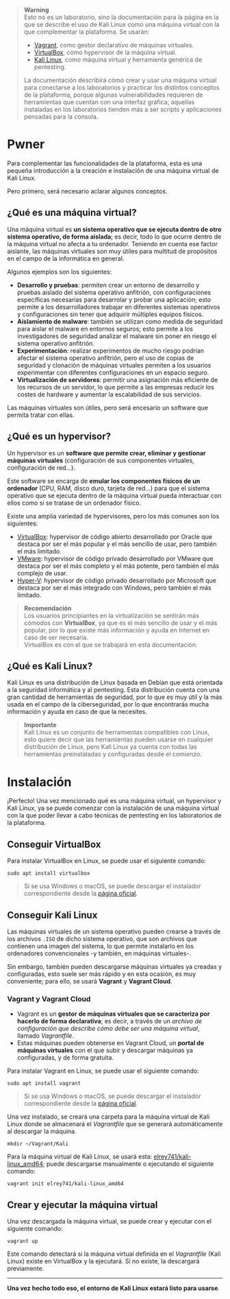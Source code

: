 > **Warning**  
> Esto no es un laboratorio, sino la documentación para la página en la que se describe el uso de Kali Linux como una máquina virtual con la que complementar la plataforma. Se usarán:
>
> - [Vagrant](https://www.vagrantup.com), como gestor declarativo de máquinas virtuales.
> - [VirtualBox](https://www.virtualbox.org), como hypervisor de la máquina virtual.
> - [Kali Linux](https://www.kali.org), como máquina virtual y herramienta genérica de pentesting.
>
> La documentación describirá cómo crear y usar una máquina virtual para conectarse a los laboratorios y practicar los distintos conceptos de la plataforma, porque algunas vulnerabilidades requieren de herramientas que cuentan con una interfaz gráfica; aquellas instaladas en los laboratorios tienden más a ser scripts y aplicaciones pensadas para la consola.



# Pwner

Para complementar las funcionalidades de la plataforma, esta es una pequeña introducción a la creación e instalación de una máquina virtual de Kali Linux.

Pero primero, será necesario aclarar algunos conceptos.

## ¿Qué es una máquina virtual?

Una máquina virtual es **un sistema operativo que se ejecuta dentro de otro sistema operativo, de forma aislada**; es decir, todo lo que ocurre dentro de la máquina virtual no afecta a tu ordenador. Teniendo en cuenta ese factor aislante, las máquinas virtuales son muy útiles para multitud de propósitos en el campo de la informática en general.

Algunos ejemplos son los siguientes:

- **Desarrollo y pruebas**: permiten crear un entorno de desarrollo y pruebas aislado del sistema operativo anfitrión, con configuraciones específicas necesarias para desarrolar y probar una aplicación; esto permite a los desarrolladores trabajar en diferentes sistemas operativos y configuraciones sin tener que adquirir múltiples equipos físicos.
- **Aislamiento de malware**: también se utilizan como medida de seguridad para aislar el malware en entornos seguros; esto permite a los investigadores de seguridad analizar el malware sin poner en riesgo el sistema operativo anfitrión.
- **Experimentación**: realizar experimentos de mucho riesgo podrían afectar el sistema operativo anfitrión, pero el uso de copias de seguridad y clonación de máquinas virtuales permiten a los usuarios experimentar con diferentes configuraciones en un espacio seguro.
- **Virtualización de servidores**: permitir una asignación más eficiente de los recursos de un servidor, lo que permite a las empresas reducir los costes de hardware y aumentar la escalabilidad de sus servicios.

Las máquinas virtuales son útiles, pero será encesario un software que permita tratar con ellas.

## ¿Qué es un hypervisor?

Un hypervisor es un **software que permite crear, eliminar y gestionar máquinas virtuales** (configuración de sus componentes virtuales, configuración de red...).

Este software se encarga de **emular los componentes físicos de un ordenador** (CPU, RAM, disco duro, tarjeta de red...) para que el sistema operativo que se ejecuta dentro de la máquina virtual pueda interactuar con ellos como si se tratase de un ordenador físico.

Existe una amplia variedad de hypervisores, pero los más comunes son los siguientes:

- [VirtualBox](https://www.virtualbox.org): hypervisor de código abierto desarrollado por Oracle que destaca por ser el más popular y el más sencillo de usar, pero también el más limitado.
- [VMware](https://www.vmware.com): hypervisor de código privado desarrollado por VMware que destaca por ser el más completo y el más potente, pero también el más complejo de usar.
- [Hyper-V](https://www.microsoft.com): hypervisor de código privado desarrollado por Microsoft que destaca por ser el más integrado con Windows, pero también el más limitado.

> **Recomendación**  
> Los usuarios principiantes en la virtualización se sentirán más cómodos con **VirtualBox**, ya que es el más sencillo de usar y el más popular, por lo que existe más información y ayuda en Internet en caso de ser necesaria.  
> VirtualBox es con el que se trabajará en esta documentación.

## ¿Qué es Kali Linux?

Kali Linux es una distribución de Linux basada en Debian que está orientada a la seguridad informática y al pentesting. Esta distribución cuenta con una gran cantidad de herramientas de seguridad, por lo que es muy útil y la más usada en el campo de la ciberseguridad, por lo que encontrarás mucha información y ayuda en caso de que la necesites.

> **Importante**  
> Kali Linux es un conjunto de herramientas compatibles con Linux, esto quiere decir que las herramientas pueden usarse en cualquier distribución de Linux, pero Kali Linux ya cuenta con todas las herramientas preinstaladas y configuradas desde el comienzo.


# Instalación

¡Perfecto! Una vez mencionado qué es una máquina virtual, un hypervisor y Kali Linux, ya se puede comenzar con la instalación de una máquina virtual con la que poder llevar a cabo técnicas de pentesting en los laboratorios de la plataforma.

## Conseguir VirtualBox

Para instalar VirtualBox en Linux, se puede usar el siguiente comando:

```shell
sudo apt install virtualbox
```

> Si se usa Windows o macOS, se puede descargar el instalador correspondiente desde la [página oficial](https://www.virtualbox.org/wiki/Downloads).


## Conseguir Kali Linux

Las máquinas virtuales de un sistema operativo pueden crearse a través de los archivos `.ISO` de dicho sistema operativo, que son archivos que contienen una imagen del sistema, lo que permite instalarlo en los ordenadores convencionales -y también, en máquinas virtuales-.

Sin embargo, también pueden descargarse máquinas virtuales ya creadas y configuradas, esto suele ser más rápido y en esta ocasión, es muy conveniente; para ello, se usará **Vagrant** y **Vagrant Cloud**.

### Vagrant y Vagrant Cloud

- Vagrant es un **gestor de máquinas virtuales que se caracteriza por hacerlo de forma declarativa**; es decir, a través de un *archivo de configuración que describe cómo debe ser una máquina virtual*, llamado *Vagrantfile*.
- Estas máquinas pueden obtenerse en Vagrant Cloud, un **portal de máquinas virtuales** con el que subir y descargar máquinas ya configuradas, y de forma gratuita.

Para instalar Vagrant en Linux, se puede usar el siguiente comando:

```shell
sudo apt install vagrant
```

> Si se usa Windows o macOS, se puede descargar el instalador correspondiente desde la [página oficial](https://www.vagrantup.com/downloads).

Una vez instalado, se creará una carpeta para la máquina virtual de Kali Linux donde se almacenará el *Vagrantfile* que se generará automáticamente al descargar la máquina.

```shell
mkdir ~/Vagrant/Kali
```

Para la máquina virtual de Kali Linux, se usará esta: [elrey741/kali-linux_amd64](https://app.vagrantup.com/elrey741/boxes/kali-linux_amd64); puede descargarse manualmente o ejecutando el siguiente comando:

```shell
vagrant init elrey741/kali-linux_amd64
```

## Crear y ejecutar la máquina virtual

Una vez descargada la máquina virtual, se puede crear y ejecutar con el siguiente comando:

```shell
vagrant up
```

Este comando detectará si la máquina virtual definida en el *Vagrantfile* (Kali Linux) existe en VirtualBox y la ejecutará. Si no existe, la descargará previamente.

---

**Una vez hecho todo eso, el entorno de Kali Linux estará listo para usarse**.

